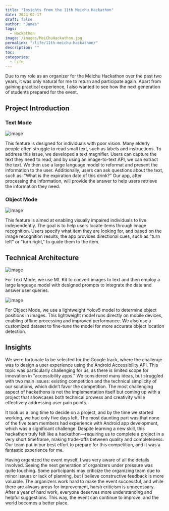 ```yaml
---
title: "Insights from the 11th Meichu Hackathon"
date: 2024-02-17
draft: false
author: "James"
tags:
  - Hackathon
image: /images/MeiChuHackathon.jpg
permalink: "/life/11th-meichu-hackathon/"
description: ""
toc: 
categories:
  - Life
---
```


Due to my role as an organizer for the Meichu Hackathon over the past two years, it was only natural for me to return and participate again. Apart from gaining practical experience, I also wanted to see how the next generation of students prepared for the event.

## **Project Introduction**

### **Text Mode**

![image](/images/posts/11th-meichu-hackathon/text-mode-introduction.png)

This feature is designed for individuals with poor vision. Many elderly people often struggle to read small text, such as labels and instructions. To address this issue, we developed a text magnifier. Users can capture the text they need to read, and by using an image-to-text API, we can extract the text. We then use a large language model to reformat and present the information to the user. Additionally, users can ask questions about the text, such as: “What is the expiration date of this drink?” Our app, after processing the information, will provide the answer to help users retrieve the information they need.

### **Object Mode**

![image](/images/posts/11th-meichu-hackathon/object-mode-introduction.png)

This feature is aimed at enabling visually impaired individuals to live independently. The goal is to help users locate items through image recognition. Users specify what item they are looking for, and based on the image recognition results, the app provides directional cues, such as "turn left" or "turn right," to guide them to the item.

## **Technical Architecture**

![image](/images/posts/11th-meichu-hackathon/text-mode-technique.png)

For Text Mode, we use ML Kit to convert images to text and then employ a large language model with designed prompts to integrate the data and answer user queries.

![image](/images/posts/11th-meichu-hackathon/object-mode-technique.png)

For Object Mode, we use a lightweight Yolov5 model to determine object positions in images. This lightweight model runs directly on mobile devices, enabling offline processing and improved performance. We also use a customized dataset to fine-tune the model for more accurate object location detection.

## **Insights**

We were fortunate to be selected for the Google track, where the challenge was to design a user experience using the Android Accessibility API. This topic was particularly challenging for us, as there is limited scope for innovation in "accessibility apps." We considered many ideas, but struggled with two main issues: existing competition and the technical simplicity of our solutions, which didn’t favor the competition. The most challenging aspect of hackathons is not the implementation itself but coming up with a project that showcases both technical prowess and creativity while effectively addressing user pain points.

It took us a long time to decide on a project, and by the time we started working, we had only five days left. The most daunting part was that none of the five team members had experience with Android app development, which was a significant challenge. Despite learning a new skill, this hackathon truly felt like a hackathon—requiring us to complete a project in a very short timeframe, making trade-offs between quality and completeness. Our team put in our best effort to prepare for this competition, and it was a fantastic experience for me.

Having organized the event myself, I was very aware of all the details involved. Seeing the next generation of organizers under pressure was quite touching. Some participants may criticize the organizing team due to minor issues or lack of planning, but I believe constructive feedback is more valuable. The organizers work hard to make the event successful, and while there are always areas for improvement, harsh criticism is unnecessary. After a year of hard work, everyone deserves more understanding and helpful suggestions. This way, the event can continue to improve, and the world becomes a better place.



